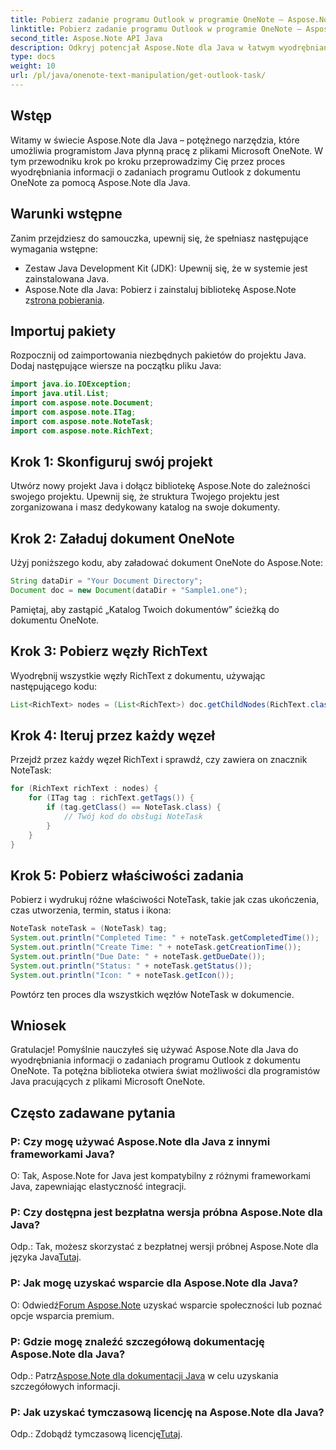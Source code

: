 ```yaml
---
title: Pobierz zadanie programu Outlook w programie OneNote — Aspose.Note
linktitle: Pobierz zadanie programu Outlook w programie OneNote — Aspose.Note
second_title: Aspose.Note API Java
description: Odkryj potencjał Aspose.Note dla Java w łatwym wyodrębnianiu szczegółów zadań programu Outlook z dokumentów OneNote. Ulepsz swój rozwój w języku Java dzięki tej solidnej bibliotece.
type: docs
weight: 10
url: /pl/java/onenote-text-manipulation/get-outlook-task/
---
```

## Wstęp
Witamy w świecie Aspose.Note dla Java – potężnego narzędzia, które umożliwia programistom Java płynną pracę z plikami Microsoft OneNote. W tym przewodniku krok po kroku przeprowadzimy Cię przez proces wyodrębniania informacji o zadaniach programu Outlook z dokumentu OneNote za pomocą Aspose.Note dla Java.
## Warunki wstępne
Zanim przejdziesz do samouczka, upewnij się, że spełniasz następujące wymagania wstępne:
- Zestaw Java Development Kit (JDK): Upewnij się, że w systemie jest zainstalowana Java.
-  Aspose.Note dla Java: Pobierz i zainstaluj bibliotekę Aspose.Note z[strona pobierania](https://releases.aspose.com/note/java/).
## Importuj pakiety
Rozpocznij od zaimportowania niezbędnych pakietów do projektu Java. Dodaj następujące wiersze na początku pliku Java:
```java
import java.io.IOException;
import java.util.List;
import com.aspose.note.Document;
import com.aspose.note.ITag;
import com.aspose.note.NoteTask;
import com.aspose.note.RichText;
```
## Krok 1: Skonfiguruj swój projekt
Utwórz nowy projekt Java i dołącz bibliotekę Aspose.Note do zależności swojego projektu. Upewnij się, że struktura Twojego projektu jest zorganizowana i masz dedykowany katalog na swoje dokumenty.
## Krok 2: Załaduj dokument OneNote
Użyj poniższego kodu, aby załadować dokument OneNote do Aspose.Note:
```java
String dataDir = "Your Document Directory";
Document doc = new Document(dataDir + "Sample1.one");
```
Pamiętaj, aby zastąpić „Katalog Twoich dokumentów” ścieżką do dokumentu OneNote.
## Krok 3: Pobierz węzły RichText
Wyodrębnij wszystkie węzły RichText z dokumentu, używając następującego kodu:
```java
List<RichText> nodes = (List<RichText>) doc.getChildNodes(RichText.class);
```
## Krok 4: Iteruj przez każdy węzeł
Przejdź przez każdy węzeł RichText i sprawdź, czy zawiera on znacznik NoteTask:
```java
for (RichText richText : nodes) {
    for (ITag tag : richText.getTags()) {
        if (tag.getClass() == NoteTask.class) {
            // Twój kod do obsługi NoteTask
        }
    }
}
```
## Krok 5: Pobierz właściwości zadania
Pobierz i wydrukuj różne właściwości NoteTask, takie jak czas ukończenia, czas utworzenia, termin, status i ikona:
```java
NoteTask noteTask = (NoteTask) tag;
System.out.println("Completed Time: " + noteTask.getCompletedTime());
System.out.println("Create Time: " + noteTask.getCreationTime());
System.out.println("Due Date: " + noteTask.getDueDate());
System.out.println("Status: " + noteTask.getStatus());
System.out.println("Icon: " + noteTask.getIcon());
```
Powtórz ten proces dla wszystkich węzłów NoteTask w dokumencie.
## Wniosek
Gratulacje! Pomyślnie nauczyłeś się używać Aspose.Note dla Java do wyodrębniania informacji o zadaniach programu Outlook z dokumentu OneNote. Ta potężna biblioteka otwiera świat możliwości dla programistów Java pracujących z plikami Microsoft OneNote.
## Często zadawane pytania
### P: Czy mogę używać Aspose.Note dla Java z innymi frameworkami Java?
O: Tak, Aspose.Note for Java jest kompatybilny z różnymi frameworkami Java, zapewniając elastyczność integracji.
### P: Czy dostępna jest bezpłatna wersja próbna Aspose.Note dla Java?
 Odp.: Tak, możesz skorzystać z bezpłatnej wersji próbnej Aspose.Note dla języka Java[Tutaj](https://releases.aspose.com/).
### P: Jak mogę uzyskać wsparcie dla Aspose.Note dla Java?
 O: Odwiedź[Forum Aspose.Note](https://forum.aspose.com/c/note/28) uzyskać wsparcie społeczności lub poznać opcje wsparcia premium.
### P: Gdzie mogę znaleźć szczegółową dokumentację Aspose.Note dla Java?
 Odp.: Patrz[Aspose.Note dla dokumentacji Java](https://reference.aspose.com/note/java/) w celu uzyskania szczegółowych informacji.
### P: Jak uzyskać tymczasową licencję na Aspose.Note dla Java?
 Odp.: Zdobądź tymczasową licencję[Tutaj](https://purchase.aspose.com/temporary-license/).